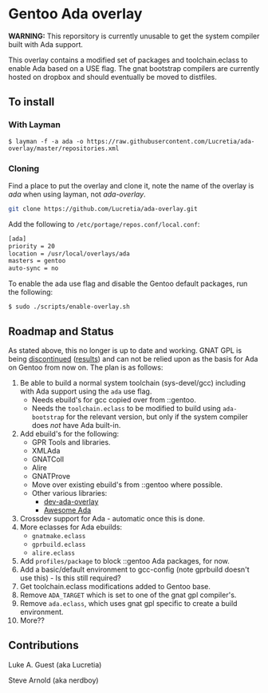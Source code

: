 # Gentoo Ada overlay

**WARNING:** This reporsitory is currently unusable to get the system compiler built with Ada support.

This overlay contains a modified set of packages and toolchain.eclass to enable
Ada based on a USE flag.  The gnat bootstrap compilers are currently hosted on
dropbox and should eventually be moved to distfiles.

## To install

### With Layman

```
$ layman -f -a ada -o https://raw.githubusercontent.com/Lucretia/ada-overlay/master/repositories.xml
```

### Cloning

Find a place to put the overlay and clone it, note the name of the overlay is
*ada* when using layman, not *ada-overlay*.

```bash
git clone https://github.com/Lucretia/ada-overlay.git
```

Add the following to ```/etc/portage/repos.conf/local.conf```:

```bash
[ada]
priority = 20
location = /usr/local/overlays/ada
masters = gentoo
auto-sync = no
```

To enable the ada use flag and disable the Gentoo default packages, run the following:

```
$ sudo ./scripts/enable-overlay.sh
```

## Roadmap and Status

As stated above, this no longer is up to date and working. GNAT GPL is being [discontinued](https://www.reddit.com/r/ada/comments/hwgbwa/survey_on_the_future_of_gnat_community) ([results](https://www.reddit.com/r/ada/comments/j6oz6i/results_of_the_survey_on_the_future_of_gnat/)) and can not be relied upon as the basis for Ada on Gentoo from now on. The plan is as follows:

1. Be able to build a normal system toolchain (sys-devel/gcc) including with Ada support using the ```ada``` use flag.
   * Needs ebuild's for gcc copied over from ::gentoo.
   * Needs the ```toolchain.eclass``` to be modified to build using ```ada-bootstrap``` for the relevant version, but only if the system compiler does *not* have Ada built-in.
2. Add ebuild's for the following:
   * GPR Tools and libraries.
   * XMLAda
   * GNATColl
   * Alire
   * GNATProve
   * Move over existing ebuild's from ::gentoo where possible.
   * Other various libraries:
     * [dev-ada-overlay](https://github.com/sarnold/dev-ada-overlay)
     * [Awesome Ada](https://github.com/ohenley/awesome-ada)
3. Crossdev support for Ada - automatic once this is done.
4. More eclasses for Ada ebuilds:
   * ```gnatmake.eclass```
   * ```gprbuild.eclass```
   * ```alire.eclass```
5. Add ```profiles/package``` to block ::gentoo Ada packages, for now.
6. Add a basic/default environment to gcc-config (note gprbuild doesn't use this) - Is this still required?
7. Get toolchain.eclass modifications added to Gentoo base.
8. Remove ```ADA_TARGET``` which is set to one of the gnat gpl compiler's.
9. Remove ```ada.eclass```, which uses gnat gpl specific to create a build environment.
10. More??

## Contributions

Luke A. Guest (aka Lucretia)

Steve Arnold (aka nerdboy)
